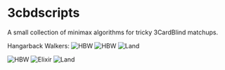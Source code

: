 # 3cbdscripts
A small collection of minimax algorithms for tricky 3CardBlind matchups.

Hangarback Walkers:
![HBW](https://cards.scryfall.io/large/front/2/d/2d2c323f-eecd-4560-a128-ab513d231552.jpg?1690005486)
![HBW](https://cards.scryfall.io/large/front/2/d/2d2c323f-eecd-4560-a128-ab513d231552.jpg?1690005486)
![Land](https://cards.scryfall.io/normal/front/7/1/71624139-a255-48be-93ca-594a4beba487.jpg?1562429861)

![HBW](https://cards.scryfall.io/large/front/7/1/71624139-a255-48be-93ca-594a4beba487.jpg?1562429861)
![Elixir](https://cards.scryfall.io/normal/front/6/7/6741ab27-9e1f-4aa5-96b9-b450eda7c5c2.jpg?1625978606)
![Land](https://cards.scryfall.io/normal/front/7/1/71624139-a255-48be-93ca-594a4beba487.jpg?1562429861)
